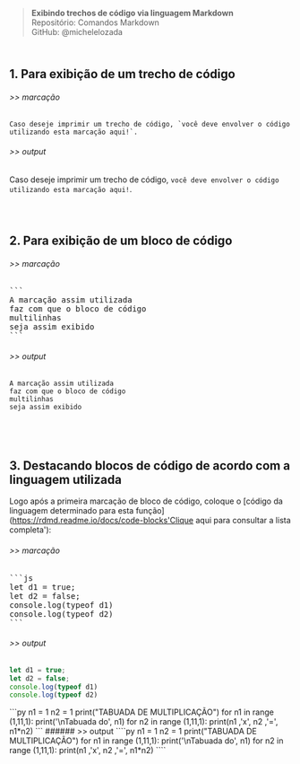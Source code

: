 > **Exibindo trechos de código via linguagem Markdown**      
> Repositório: Comandos Markdown  
> GitHub: @michelelozada
&nbsp;
     
&nbsp; 
&nbsp;    
**1. Para exibição de um trecho de código**  
---
###### >> marcação 
``Caso deseje imprimir um trecho de código, `você deve envolver o código utilizando esta marcação aqui!`.``    

###### >> output 
Caso deseje imprimir um trecho de código, `você deve envolver o código utilizando esta marcação aqui!`.  
&nbsp;
     
&nbsp;     
**2. Para exibição de um bloco de código** 
---
###### >> marcação    
<pre>
```
A marcação assim utilizada
faz com que o bloco de código
multilinhas
seja assim exibido
```  
</pre>
###### >> output   
````
A marcação assim utilizada
faz com que o bloco de código
multilinhas
seja assim exibido
````
&nbsp;
     
&nbsp;  
**3. Destacando blocos de código de acordo com a linguagem utilizada** 
---
Logo após a primeira marcação de bloco de código, coloque o [código da linguagem determinado para esta função](https://rdmd.readme.io/docs/code-blocks'Clique aqui para consultar a lista completa'): 
###### >> marcação    
<pre>
```js
let d1 = true;
let d2 = false;
console.log(typeof d1)
console.log(typeof d2)
```  
</pre>
###### >> output   
````js
let d1 = true;
let d2 = false;
console.log(typeof d1)
console.log(typeof d2)
````
</pre>
```py
n1 = 1
n2 = 1
print("TABUADA DE MULTIPLICAÇÃO")
for n1 in range (1,11,1):
    print('\nTabuada do', n1)
    for n2 in range (1,11,1):
        print(n1 ,'x', n2 ,'=', n1*n2)
```  
</pre>
###### >> output   
````py
n1 = 1
n2 = 1
print("TABUADA DE MULTIPLICAÇÃO")
for n1 in range (1,11,1):
    print('\nTabuada do', n1)
    for n2 in range (1,11,1):
        print(n1 ,'x', n2 ,'=', n1*n2)
````